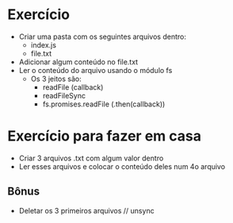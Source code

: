 # Exercício

- Criar uma pasta com os seguintes arquivos dentro:
  - index.js
  - file.txt
- Adicionar algum conteúdo no file.txt
- Ler o conteúdo do arquivo usando o módulo fs
  - Os 3 jeitos são:
    - readFile (callback)
    - readFileSync
    - fs.promises.readFile (.then(callback))

# Exercício para fazer em casa

- Criar 3 arquivos .txt com algum valor dentro
- Ler esses arquivos e colocar o conteúdo deles num 4o arquivo

## Bônus
- Deletar os 3 primeiros arquivos // unsync

